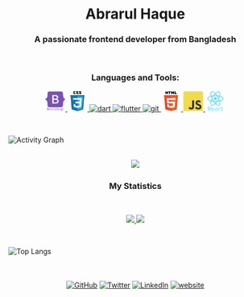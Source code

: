 <h1 align="center">
  <b>Abrarul Haque</b>
</h1>


<h3 align="center">A passionate frontend developer from Bangladesh</h3>


<br>
  
<h3 align="center">Languages and Tools:</h3>
<p align="center"> <a href="https://getbootstrap.com" target="_blank" rel="noreferrer"> <img    src="https://raw.githubusercontent.com/devicons/devicon/master/icons/bootstrap/bootstrap-plain-wordmark.svg" alt="bootstrap" width="40" height="40"/> </a> <a href="https://www.w3schools.com/css/" target="_blank" rel="noreferrer"> <img src="https://raw.githubusercontent.com/devicons/devicon/master/icons/css3/css3-original-wordmark.svg" alt="css3" width="40" height="40"/> </a> <a href="https://dart.dev" target="_blank" rel="noreferrer"> <img src="https://www.vectorlogo.zone/logos/dartlang/dartlang-icon.svg" alt="dart" width="40" height="40"/> </a> <a href="https://flutter.dev" target="_blank" rel="noreferrer"> <img src="https://www.vectorlogo.zone/logos/flutterio/flutterio-icon.svg" alt="flutter" width="40" height="40"/> </a> <a href="https://git-scm.com/" target="_blank" rel="noreferrer"> <img src="https://www.vectorlogo.zone/logos/git-scm/git-scm-icon.svg" alt="git" width="40" height="40"/> </a> <a href="https://www.w3.org/html/" target="_blank" rel="noreferrer"> <img src="https://raw.githubusercontent.com/devicons/devicon/master/icons/html5/html5-original-wordmark.svg" alt="html5" width="40" height="40"/> </a> <a href="https://developer.mozilla.org/en-US/docs/Web/JavaScript" target="_blank" rel="noreferrer"> <img src="https://raw.githubusercontent.com/devicons/devicon/master/icons/javascript/javascript-original.svg" alt="javascript" width="40" height="40"/> </a> <a href="https://reactjs.org/" target="_blank" rel="noreferrer"> <img src="https://raw.githubusercontent.com/devicons/devicon/master/icons/react/react-original-wordmark.svg" alt="react" width="40" height="40"/> </a> </p>


<br>


![Activity Graph](https://activity-graph.herokuapp.com/graph?username=abrarinfo&custom_title=Abrarul%20Haque's%20Contribution%20Graph&theme=gruvbox&bg_color=282828&hide_border=true&line=d1a01f&point=c58545)

<br>

<div align="center">
    <a href="https://www.facebook.com/abrarul533">
    <img src="https://readme-spotify-tingz.vercel.app/api/now-playing">
  </a>
</div>


<h3 align="center">My Statistics</h3>

<br>

<p align="center">
  <a href="https://github.com/abrarinfo/">
  <img width="49.5%" src="https://github-readme-stats.vercel.app/api?username=abrarinfo&show_icons=true&theme=gruvbox&hide_border=true" />
    <img width="49.5%" src="https://github-readme-streak-stats.herokuapp.com/?user=abrarinfo&theme=gruvbox&hide_border=true" />
  </a>
</p>

<br>

  
  ![Top Langs](https://github-readme-stats.vercel.app/api/top-langs/?username=abrarinfo)

<br>

<p align="center" style="padding-top:5px;">
 <a href="https://github.com/abrarinfo"><img src="https://i.ibb.co/tXhy23t/github.png" alt="GitHub" width='40px' targer="blank"></a>
 <a href="https://twitter.com/abrarul_info"><img src="https://i.ibb.co/sJQ1pgn/twitter.png" alt="Twitter" width='40px' targer="blank"></a>
 <a href=""><img src="https://i.ibb.co/0YMdFJz/linkedin.png" alt="LinkedIn" width='40px' targer="blank"></a>
 <a href=""><img src="https://i.ibb.co/5My5Mft/website.png" alt="website" width='40px' targer="blank"></a>
</p>


